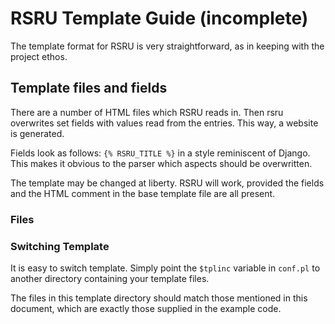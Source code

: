RSRU Template Guide (incomplete)
===================

The template format for RSRU is very straightforward, as in keeping with the project ethos.

## Template files and fields

There are a number of HTML files which RSRU reads in. Then rsru overwrites set fields with values read from the entries. This way, a website is generated.

Fields look as follows: `{% RSRU_TITLE %}` in a style reminiscent of Django. This makes it obvious to the parser which aspects should be overwritten.

The template may be changed at liberty. RSRU will work, provided the fields and the HTML comment in the base template file are all present.

### Files



### Switching Template
It is easy to switch template. Simply point the `$tplinc` variable in `conf.pl` to another directory containing your template files.

The files in this template directory should match those mentioned in this document, which are exactly those supplied in the example code.
